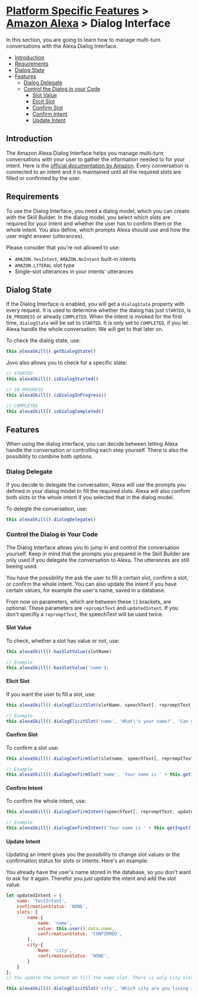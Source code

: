 # [Platform Specific Features](../) > [Amazon Alexa](./README.md) > Dialog Interface

In this section, you are going to learn how to manage multi-turn conversations with the Alexa Dialog Interface.

* [Introduction](#introduction)
* [Requirements](#requirements)
* [Dialog State](#dialog-state)
* [Features](#features)
    * [Dialog Delegate](#dialog-delegate)
    * [Control the Dialog in your Code](#control-the-dialog-in-your-code)
        * [Slot Value](#slot-value)
        * [Elicit Slot](#elicit-slot)
        * [Confirm Slot](#confirm-slot)
        * [Confirm Intent](#confirm-intent)
        * [Update Intent](#update-intent)

## Introduction

The Amazon Alexa Dialog Interface helps you manage multi-turn conversations with your user to gather the information needed to for your intent.
Here is the [official documentation by Amazon](https://developer.amazon.com/docs/custom-skills/dialog-interface-reference.html).
Every conversation is connected to an intent and it is maintained until all the required slots are filled or confirmed by the user. 

## Requirements

To use the Dialog Interface, you need a dialog model, which you can create with the Skill Builder. In the dialog model, you select which slots are required for your intent and whether the user has to confirm them or the whole intent. You also define, which prompts Alexa should use and how the user might answer (utterances).

Please consider that you're not allowed to use:
* `AMAZON.YesIntent`, `AMAZON.NoIntent` built-in intents
* `AMAZON.LITERAL` slot type
* Single-slot utterances in your intents' utterances

## Dialog State

If the Dialog Interface is enabled, you will get a `dialogState` property with every request. It is used to determine whether the dialog has just `STARTED`, is `IN_PROGRESS` or already `COMPLETED`. 
When the intent is invoked for the first time, `dialogState` will be set to `STARTED`. It is only set to `COMPLETED`, if you let Alexa handle the whole conversation. We will get to that later on.

To check the dialog state, use: 
```javascript
this.alexaSkill().getDialogState()
```

Jovo also allows you to check for a specific state:
```javascript
// STARTED
this.alexaSkill().isDialogStarted()

// IN PROGRESS
this.alexaSkill().isDialogInProgress()

// COMPLETED
this.alexaSkill().isDialogCompleted()
```

## Features

When using the dialog interface, you can decide between letting Alexa handle the conversation or controlling each step yourself. There is also the possibility to combine both options.

### Dialog Delegate

If you decide to delegate the conversation, Alexa will use the prompts you defined in your dialog model to fill the required slots. Alexa will also confirm both slots or the whole intent if you selected that in the dialog model.

To delegte the conversation, use:
```javascript
this.alexaSkill().dialogDelegate()
```

### Control the Dialog in Your Code

The Dialog Interface allows you to jump in and control the conversation yourself. Keep in mind that the prompts you prepared in the Skill Builder are only used if you delegate the conversation to Alexa. The utterances are still beeing used.

You have the possibility the ask the user to fill a certain slot, confirm a slot, or confirm the whole intent. You can also update the intent if you have certain values, for example the user's name, saved in a database. 

From now on parameters, which are between these `[]` brackets, are optional. These parameters are `repromptText` and `updatedIntent`. If you don't specifiy a `repromptText`, the speechText will be used twice. 

#### Slot Value

To check, whether a slot has value or not, use:
```javascript
this.alexaSkill().hasSlotValue(slotName)

// Example
this.alexaSkill().hasSlotValue('name');
```

#### Elicit Slot

If you want the user to fill a slot, use:
```javascript
this.alexaSkill().dialogElicitSlot(slotName, speechText[, repromptText, updatedIntent])

// Example
this.alexaSkill().dialogElicitSlot('name', 'What\'s your name?', 'Can you tell me your name, please?');
```

#### Confirm Slot

To confirm a slot use:
```javascript
this.alexaSkill().dialogConfirmSlot(slotname, speechText[, repromptText, updatedIntent])

// Example
this.alexaSkill().dialogConfirmSlot('name', 'Your name is ' + this.getInput('name') + ', right?');
```

#### Confirm Intent

To confirm the whole intent, use:
```javascript
this.alexaSkill().dialogConfirmIntent(speechText[, repromptText, updatedIntent])

// Example
this.alexaSkill().dialogConfirmIntent('Your name is ' + this.getInput('name') + ' and you are from ' + this.getInput('city') + ', correct?');
```
#### Update Intent

Updating an intent gives you the possibility to change slot values or the confirmation status for slots or intents. Here's an example:

You already have the user's name stored in the database, so you don't want to ask for it again. Therefor you just update the intent and add the slot value.
```javascript
let updatedIntent = {
    name: 'TestIntent',
    confirmationStatus: 'NONE',
    slots: {
        name:{
            name: 'name',
            value: this.user().data.name,
            confirmationStatus: 'CONFIRMED',
        },
        city:{
            Name: 'city',
            confirmationStatus: 'NONE',
        }
    }
};
// You update the intent an fill the name slot. There is only city slot left, so you can manually ask the user to fill that

this.alexaSkill().dialogElicitSlot('city', 'Which city are you living in?', updatedIntent);
```

